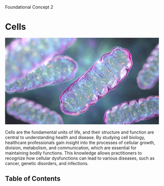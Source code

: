 Foundational Concept 2
# Cells
![Cover image](assets/cover_cells.jpg)

Cells are the fundamental units of life, and their structure and function are central to understanding health and disease. By studying cell biology, healthcare professionals gain insight into the processes of cellular growth, division, metabolism, and communication, which are essential for maintaining bodily functions. This knowledge allows practitioners to recognize how cellular dysfunctions can lead to various diseases, such as cancer, genetic disorders, and infections.

## Table of Contents